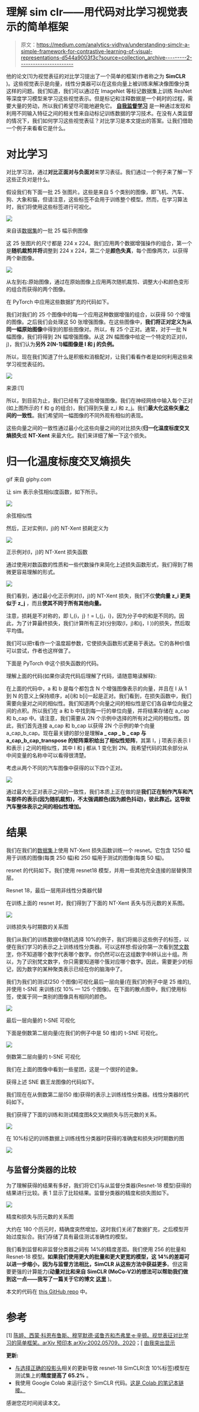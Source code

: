 # 理解 sim clr——用代码对比学习视觉表示的简单框架

> 原文：<https://medium.com/analytics-vidhya/understanding-simclr-a-simple-framework-for-contrastive-learning-of-visual-representations-d544a9003f3c?source=collection_archive---------2----------------------->

他的论文[1]为视觉表征的对比学习提出了一个简单的框架(作者称之为 **SimCLR** )。这些视觉表示是向量，线性分类器可以在这些向量上被训练来解决像图像分类这样的问题。我们知道，我们可以通过在 ImageNet 等标记数据集上训练 ResNet 等深度学习模型来学习这些视觉表示。但是标记和注释数据是一个耗时的过程，需要大量的劳动，所以我们希望尽可能地避免它。 [**自我监督学习**](https://paperswithcode.com/task/self-supervised-image-classification) 是一种通过发现和利用不同输入特征之间的相关性来自动标记训练数据的学习技术。在没有人类监督的情况下，我们如何学习这些视觉表征？对比学习是本文提出的答案。让我们借助一个例子来看看它是什么。

# 对比学习

对比学习法，通过**对比正面对与负面对**来学习表征。我们通过一个例子来了解一下这些正负对是什么。

假设我们有下面一批 25 张图片。这些是来自 5 个类别的图像，即飞机、汽车、狗、大象和猫，但请注意，这些标签不会用于训练整个模型。然而，在学习算法时，我们将使用这些标签进行可视化。

![](img/d1c4d3ea5f9bab00221953c34c32091f.png)

来自该[数据集](https://github.com/thunderInfy/imagenet-5-categories)的一批 25 幅示例图像

这 25 张图片的尺寸都是 224 x 224。我们应用两个数据增强操作的组合，第一个是**随机裁剪并将**调整到 224 x 224，第二个是**颜色失真**，每个图像两次，以获得两个新图像。

![](img/b811ab74195a8d1d7df0f6db4f8faaa9.png)

从左到右:原始图像，通过在原始图像上应用两次随机裁剪、调整大小和颜色变形的组合而获得的两个图像。

在 PyTorch 中应用这些数据扩充的代码如下。

我们对我们的 25 个图像中的每一个应用这种数据增强的组合，以获得 50 个增强的图像。之后我们会处理这 50 张增强图像。在这些图像中，**我们将正对定义为从同一幅原始图像**中得到的那些图像对。所以，有 25 个正对。通常，对于一批 N 幅图像，我们将得到 2N 幅增强图像。从这 2N 幅图像中给定一个特定的正对(I，j)，我们认为**另外 2(N-1)幅图像是 I 和 j 的负例。**

所以，现在我们知道了什么是积极和消极配对，让我们看看作者是如何利用这些来学习视觉表征的。

![](img/b4fe1eb1bedcbe3b8a694f61d25a008f.png)

来源:[1]

所以，到目前为止，我们已经有了这些增强图像。我们在神经网络中输入每个正对(如上图所示的 f 和 g 的组合)，我们得到矢量 z_i 和 z_j。我们**最大化这些矢量之间的一致性**。我们希望同一幅图像的不同外观有相似的表现。

这些向量之间的一致性通过最小化这些向量之间的对比损失(**归一化温度标度交叉熵损失**或 **NT-Xent** 来最大化。我们来详细了解一下这个损失。

# 归一化温度标度交叉熵损失

gif 来自 giphy.com

让 sim 表示余弦相似度函数，如下所示。

![](img/dbbe034873b45cc73d372ea69ebce281.png)

余弦相似性

然后，正对实例(I，j)的 NT-Xent 损耗定义为

![](img/75d60494e153278d781ecb3deced8658.png)

正示例对(I，j)的 NT-Xent 损失函数

通过使用对数函数的性质和一些代数操作来简化上述损失函数形式，我们得到了稍微更容易理解的形式。

![](img/96bade01d80932e8aaab92ea66ad1a3e.png)

我们看到，通过最小化正示例对(I，j)的 NT-Xent 损失，我们不仅**使向量 z_i 更类似于 z_j** ，而且**使其不同于所有其他向量。**

注意，损耗是不对称的，即 l_{i，j}！= l_{j，i}，因为分子中的和是不同的。因此，为了计算最终损失，我们计算所有正对(分别取(I，j)和(j，I ))的损失，然后取平均值。

我们可以把τ看作一个温度超参数，它使损失函数形式更易于表达。它的各种价值可以尝试，作者也这样做了。

下面是 PyTorch 中这个损失函数的代码。

理解上面的代码(如果你读完代码后理解了代码，请随意略读解释):

在上面的代码中，a 和 b 是每个都包含 N 个增强图像表示的向量，并且在 I 从 1 到 N 的意义上保持顺序，a[i]和 b[i]一起是正对。我们看到，在损失函数中，我们需要向量对之间的相似性。我们知道两个向量之间的相似性是它们各自单位向量之间的点积。所以我们在 a 和 b 中找到每一行的单位向量，并将结果存储在 a_cap 和 b_cap 中。请注意，我们需要从 2N 个示例中选择的所有对之间的相似性。因此，我们首先连接 a_cap 和 b_cap 以获得 2N 个示例的单个向量 a_cap_b_cap。现在最关键的部分是理解**a _ cap _ b _ cap 与 a_cap_b_cap_transpose 的矩阵乘积给出了相似性矩阵**，其第 I，j 项表示表示 I 和表示 j 之间的相似性，其中 I 和 j 都从 1 变化到 2N。我希望代码的其余部分从中间变量的名称中可以看得很清楚。

考虑从两个不同的汽车图像中获得的以下四个正对。

![](img/06a6c2ebf42501d45cd3c5c8afba9023.png)

通过最大化正对表示之间的一致性，我们本质上正在做的是**我们正在制作汽车和汽车部件的表示(因为随机裁剪)，不太强调颜色(因为颜色抖动)，彼此靠近。这导致汽车整体表示之间的相似性增加。**

# 结果

我们在我们的[数据集](https://github.com/thunderInfy/imagenet-5-categories)上使用 NT-Xent 损失函数训练一个 resnet。它包含 1250 幅用于训练的图像(每类 250 幅)和 250 幅用于测试的图像(每类 50 幅)。

resnet 的代码如下。我们使用 resnet18 模型，并用一些其他完全连接的层替换顶层。

Resnet 18，最后一层用非线性分类器代替

在训练上面的 resnet 时，我们得到了下面的 NT-Xent 丢失与历元数的关系图。

![](img/d28ff9cab3afd80cdf59c5119b9295ca.png)

训练损失与时期数的关系图

我们从我们的训练数据中随机选择 10%的例子，我们将揭示这些例子的标签，以便在我们学习的表示之上训练线性分类器。可以这样想:假设你第一次看到[梵文数字](https://en.wikipedia.org/wiki/Devanagari_numerals)，你不知道哪个数字代表哪个数字。你仍然可以在这组数字中辨认出十组。所以，为了识别梵文数字，你只需要知道哪个簇对应哪个数字。因此，需要更少的标记，因为数字的某种聚类表示已经在你的脑海中了。

我们为我们的测试(250 个图像)可视化最后一层向量(在我们的例子中是 25 维的),并使用 t-SNE 来训练(仅 10% — 125 个图像)。在下面的散点图中，我们使用标签，使属于同一类别的图像具有相同的颜色。

![](img/a5dd7c897d2d88871b3d87ad7cca925c.png)

最后一层向量的 t-SNE 可视化

下面是倒数第二层向量(在我们的例子中是 50 维)的 t-SNE 可视化。

![](img/ead7713aa12c9ce1b451f9f4315c109e.png)

倒数第二层向量的 t-SNE 可视化

我们在上面的图像中看到一些星团，这是一个很好的迹象。

获得上述 SNE 霸王龙图像的代码如下。

我们现在在从倒数第二层(50 维)获得的表示上训练线性分类器。线性分类器的代码如下。

我们获得了下面的训练和测试精度图&交叉熵损失与历元数的关系。

![](img/79a7ae7681b6220ef54d3582083eb72c.png)

在 10%标记的训练数据上训练线性分类器时获得的准确度和损失对时期数的图

![](img/417d75c1cf03c7fdb9eb60af556b689f.png)

## 与监督分类器的比较

为了理解获得的结果有多好，我们将它们与从监督分类器(Resnet-18 模型)获得的结果进行比较。表 1 显示了比较结果。监督分类器的精度和损失图如下。

![](img/ed2e12d9c550ea8319564e1c933afff0.png)

精度和损失与历元数的关系图

大约在 180 个历元时，精确度突然增加，这时我们关闭了数据扩充，之后模型开始过度拟合。我们存储了具有最佳测试准确性的模型。

我们看到监督和非监督分类器之间有 14%的精度差距。我们使用 256 的批量和 Resnet-18 模型。**如果我们使用更大的批量和更大更宽的模型，这 14%的差距可以进一步缩小，因为与监督方法相比，SimCLR 从这些方法中获益更多**。但这需要更强的计算能力(**动量对比和来自 SimCLR (MoCo-V2)的想法可以帮助我们做到这一点——我写了一篇关于它的博文** [**这里**](/analytics-vidhya/simclr-with-less-computational-constraints-moco-v2-in-pytorch-3d8f3a8f8bf2) )。

本文的代码在 [this GitHub repo](https://github.com/thunderInfy/simclr) 中。

# 参考

[1] [陈婷、西蒙·科恩布鲁斯、穆罕默德·诺鲁齐和杰弗里·e·辛顿。视觉表征对比学习的简单框架。arXiv 预印本 arXiv:2002.05709，2020](https://arxiv.org/pdf/2002.05709.pdf)；[ [由我突出显示](http://cse.iitkgp.ac.in/~arastogi/papers/simclr.pdf)

**更新:**

*   [与选择正确的投影头](/@aditya.rastogi/the-projection-head-in-simclr-b73cfc447854?source=friends_link&sk=46b5fbfc3240224a417fe3edfddf1fa5)相关的更新导致 resnet-18 SimCLR(含 10%标签)模型在测试集上的**精度提高了 65.2%** 。
*   我使用 Google Colab 来运行这个 SimCLR 代码。[这是 Colab 的笔记本链接。](https://colab.research.google.com/drive/1YaLNsuaVeimgi-d473wk96wCD0BGecPd)

感谢您花时间阅读本文。